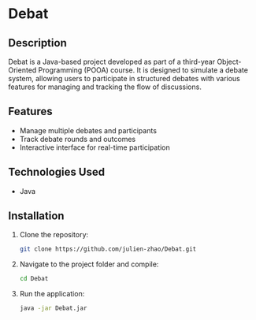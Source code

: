 # Debat

## Description

Debat is a Java-based project developed as part of a third-year Object-Oriented Programming (POOA) course. It is designed to simulate a debate system, allowing users to participate in structured debates with various features for managing and tracking the flow of discussions.

## Features

- Manage multiple debates and participants
- Track debate rounds and outcomes
- Interactive interface for real-time participation

## Technologies Used

- Java

## Installation

1. Clone the repository:
   ```bash
   git clone https://github.com/julien-zhao/Debat.git
   ```
2. Navigate to the project folder and compile:
   ```bash
   cd Debat
   ```
3. Run the application:
   ```bash
   java -jar Debat.jar
   ```

